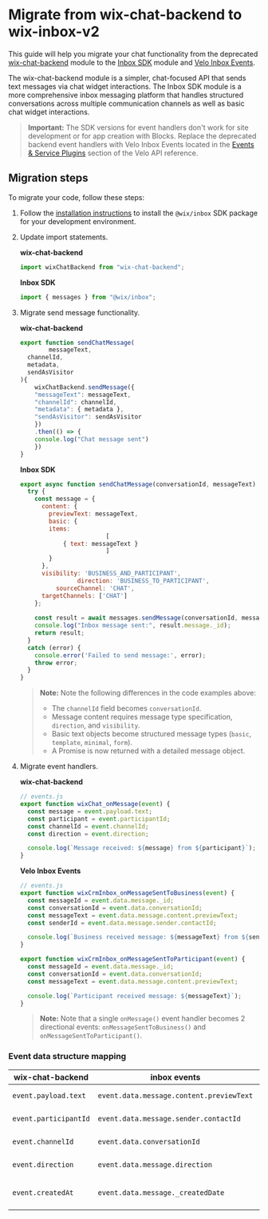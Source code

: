 # Migrate from wix-chat-backend to wix-inbox-v2

This guide will help you migrate your chat functionality from the deprecated [wix-chat-backend](https://dev.wix.com/docs/velo/apis/wix-chat-backend/introduction) module to the [Inbox SDK](https://dev.wix.com/docs/velo/apis/wix-inbox-v2/introduction) module and [Velo Inbox Events](https://dev.wix.com/docs/velo/events-service-plugins/inbox/events/on-message-sent-to-business).


The wix-chat-backend module is a simpler, chat-focused API that sends text messages via chat widget interactions. The Inbox SDK module is a more comprehensive inbox messaging platform that handles structured conversations across multiple communication channels as well as basic chat widget interactions. 

<blockquote class="important">

__Important:__
The SDK versions for event handlers don't work for site development or for app creation with Blocks.
Replace the deprecated backend event handlers with Velo Inbox Events located in the [Events & Service Plugins](https://dev.wix.com/docs/velo/events-service-plugins/about-events-service-plugins-and-the-sdk) section of the Velo API reference.

</blockquote>


## Migration steps

To migrate your code, follow these steps: 

1. Follow the [installation instructions](http://dev.wix.com/docs/sdk/backend-modules/inbox/messages/setup) to install the `@wix/inbox` SDK package for your development environment. 

2. Update import statements.

    **wix-chat-backend**
    ```js
    import wixChatBackend from "wix-chat-backend";
    ```

    **Inbox SDK**
    ```js
    import { messages } from "@wix/inbox";
    ```

3. Migrate send message functionality. 

    **wix-chat-backend**
    ```js
    export function sendChatMessage(
			messageText, 
      channelId, 
      metadata, 
      sendAsVisitor
    ){ 
    	wixChatBackend.sendMessage({
      	"messageText": messageText,
      	"channelId": channelId,
      	"metadata": { metadata },
      	"sendAsVisitor": sendAsVisitor
    	})
    	.then(() => {
      	console.log("Chat message sent")
    	})
    }
    ```

    **Inbox SDK**
    ```js
    export async function sendChatMessage(conversationId, messageText) {
      try {
        const message = {
          content: {
            previewText: messageText,
            basic: {
            items: 
							[
              	{ text: messageText }
							]
            }
          },
          visibility: 'BUSINESS_AND_PARTICIPANT',
					direction: 'BUSINESS_TO_PARTICIPANT',
		      sourceChannel: 'CHAT',
          targetChannels: ['CHAT']
        };
            
        const result = await messages.sendMessage(conversationId, message);
        console.log("Inbox message sent:", result.message._id);
        return result;
      } 
      catch (error) {
        console.error('Failed to send message:', error);
        throw error;
      }
    } 
    ```

	>**Note:**
	> Note the following differences in the code examples above: 
	> - The `channelId` field becomes `conversationId`.
	> - Message content requires message type specification, `direction`, and `visibility`. 
	> - Basic text objects become structured message types (`basic`, `template`, `minimal`, `form`).
	> - A Promise is now returned with a detailed message object. 

4. Migrate event handlers. 

    **wix-chat-backend**
    ```javascript
    // events.js
    export function wixChat_onMessage(event) {
      const message = event.payload.text;
      const participant = event.participantId;
      const channelId = event.channelId;
      const direction = event.direction;    

      console.log(`Message received: ${message} from ${participant}`);
    }
    ```

    **Velo Inbox Events**
    ```javascript
    // events.js
    export function wixCrmInbox_onMessageSentToBusiness(event) {
      const messageId = event.data.message._id;
      const conversationId = event.data.conversationId;
      const messageText = event.data.message.content.previewText;
      const senderId = event.data.message.sender.contactId;
    
      console.log(`Business received message: ${messageText} from ${senderId}`);
    }

    export function wixCrmInbox_onMessageSentToParticipant(event) {
      const messageId = event.data.message._id;
      const conversationId = event.data.conversationId;
      const messageText = event.data.message.content.previewText;
    
      console.log(`Participant received message: ${messageText}`);
    }
    ```
	> **Note:**
	> Note that a single `onMessage()` event handler becomes 2 directional events: `onMessageSentToBusiness()` and `onMessageSentToParticipant()`. 


### Event data structure mapping

| wix-chat-backend      | inbox events   													 | Description   							|
| --------------------- | ---------------------------------------- | -------------------------- |
| `event.payload.text`  | `event.data.message.content.previewText` | Message text content 			|
| `event.participantId` | `event.data.message.sender.contactId`		 | Sender identifier 					|
| `event.channelId` 		| `event.data.conversationId` 						 | Conversation identifier 		|
| `event.direction` 		| `event.data.message.direction` 					 | Message direction 					|
| `event.createdAt` 		| `event.data.message._createdDate` 			 | Message creation timestamp |

